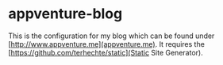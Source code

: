 appventure-blog
===============

This is the configuration for my blog which can be found under [http://www.appventure.me](appventure.me).
It requires the [https://github.com/terhechte/static](Static Site Generator).
